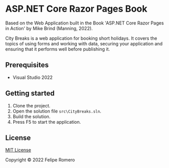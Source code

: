 # ASP.NET Core Razor Pages Book

Based on the Web Application built in the Book 'ASP.NET Core Razor Pages in Action' by Mike Brind (Manning, 2022).

City Breaks is a web application for booking short holidays. It covers the topics of using forms and working with data,
securing your application and ensuring that it performs well before publishing it.

## Prerequisites

- Visual Studio 2022

## Getting started

1. Clone the project.
1. Open the solution file `src\CityBreaks.sln`.
1. Build the solution.
1. Press F5 to start the application.

## License

[MIT License](./LICENSE)

Copyright &copy; 2022 Felipe Romero
